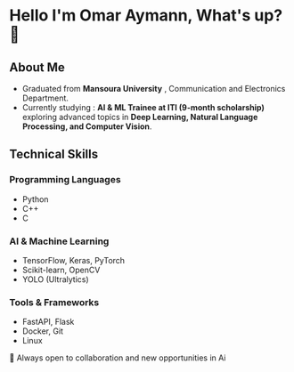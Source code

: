 # Hello I'm Omar Aymann, What's up? 👋

## About Me
-  Graduated from **Mansoura University** , Communication and Electronics Department.
-  Currently studying : **AI & ML Trainee at ITI (9-month scholarship)**
exploring advanced topics in **Deep Learning, Natural Language Processing, and Computer Vision**.


## Technical Skills

### Programming Languages
- Python
- C++
- C

### AI & Machine Learning
- TensorFlow, Keras, PyTorch
- Scikit-learn, OpenCV
- YOLO (Ultralytics)

### Tools & Frameworks
- FastAPI, Flask
- Docker, Git
- Linux

🚀 Always open to collaboration and new opportunities in Ai
